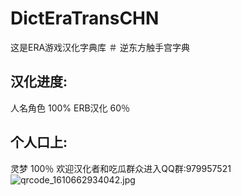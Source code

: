 # DictEraTransCHN
这是ERA游戏汉化字典库
＃ 逆东方触手宫字典
## 汉化进度:
人名角色 100%
ERB汉化 60％
## 个人口上:
灵梦 100％
欢迎汉化者和吃瓜群众进入QQ群:979957521
![qrcode_1610662934042.jpg](https://i.loli.net/2021/01/15/RsyDxHJfhb48kY2.jpg)
